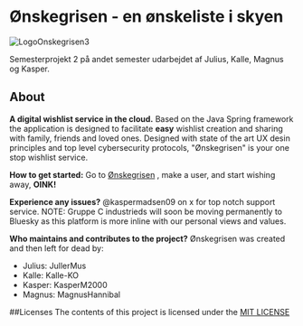 # Ønskegrisen - en ønskeliste i skyen
![LogoOnskegrisen3](https://github.com/user-attachments/assets/e20cf639-8a05-4b40-beae-1c6d79cdbc43)

Semesterprojekt 2 på andet semester udarbejdet af Julius, Kalle, Magnus og Kasper.

## About
**A digital wishlist service in the cloud.** Based on the Java Spring framework the application is designed to facilitate **easy** wishlist creation and sharing with family, friends and loved ones. Designed with state of the art UX desin principles and top level cybersecurity protocols, "Ønskegrisen" is your one stop wishlist service. 

**How to get started:** Go to [Ønskegrisen](https://onskegrisen-ddf9b8gug4bcb3ek.westeurope-01.azurewebsites.net) , make a user, and start wishing away, **OINK!**

**Experience any issues?** @kaspermadsen09 on x for top notch support service. NOTE: Gruppe C industrieds will soon be moving permanently to Bluesky as this platform is more inline with our personal views and values.

**Who maintains and contributes to the project?** Ønskegrisen was created and then left for dead by:
* Julius: JullerMus
* Kalle: Kalle-KO
* Kasper: KasperM2000
* Magnus: MagnusHannibal

##Licenses
The contents of this project is licensed under the [MIT LICENSE](en.wikipedia.org/wiki/MIT_License)

